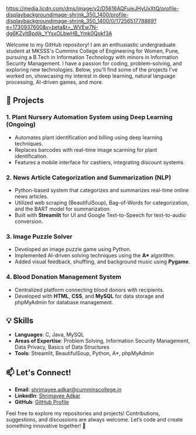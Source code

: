 https://media.licdn.com/dms/image/v2/D5616AQFuieJHyUxXtQ/profile-displaybackgroundimage-shrink_350_1400/profile-displaybackgroundimage-shrink_350_1400/0/1725651778869?e=1730937600&v=beta&t=_WVEw7N-dg6KZyItBpdjk_YYsxOLbwHB_Ymk0Qokf3A

Welcome to my GitHub repository! I am an enthusiastic undergraduate student at MKSSS's Cummins College of Engineering for Women, Pune, pursuing a B.Tech in Information Technology with minors in Information Security Management. I have a passion for coding, problem-solving, and exploring new technologies. Below, you'll find some of the projects I’ve worked on, showcasing my interest in deep learning, natural language processing, AI-driven games, and more.

## 🚀 **Projects**

### 1. **Plant Nursery Automation System using Deep Learning (Ongoing)**
   - Automates plant identification and billing using deep learning techniques.
   - Replaces barcodes with real-time image scanning for plant identification.
   - Features a mobile interface for cashiers, integrating discount systems.

### 2. **News Article Categorization and Summarization (NLP)**
   - Python-based system that categorizes and summarizes real-time online news articles.
   - Utilized web scraping (BeautifulSoup), Bag-of-Words for categorization, and the BART model for summarization.
   - Built with **Streamlit** for UI and Google Text-to-Speech for text-to-audio conversion.

### 3. **Image Puzzle Solver**
   - Developed an image puzzle game using Python.
   - Implemented AI-driven solving techniques using the **A\*** algorithm.
   - Added visual feedback, shuffling, and background music using **Pygame**.

### 4. **Blood Donation Management System**
   - Centralized platform connecting blood donors with recipients.
   - Developed with **HTML**, **CSS**, and **MySQL** for data storage and phpMyAdmin for database management.

## 💡 **Skills**
- **Languages**: C, Java, MySQL
- **Areas of Expertise**: Problem Solving, Information Security Management, Data Privacy, Basics of Data Structures
- **Tools**: Streamlit, BeautifulSoup, Python, A*, phpMyAdmin



## 📫 **Let's Connect!**
- **Email**: shrimayee.adkar@cumminscollege.in
- **LinkedIn**: [Shrimayee Adkar](https://www.linkedin.com/in/shrimayee-adkar/)
- **GitHub**: [GitHub Profile](https://github.com/shrimayee24/Leetcode-top-150)

Feel free to explore my repositories and projects! Contributions, suggestions, and discussions are always welcome. Let’s code and create something innovative together! 🎉

